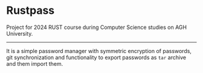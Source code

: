 # Rustpass

Project for 2024 RUST course during Computer Science studies on AGH University.

---
It is a simple password manager with symmetric encryption of passwords, git synchronization and functionality to export passwords as `tar` archive and them import them.